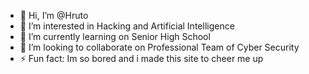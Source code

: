 - 👋 Hi, I’m @Hruto
- 👀 I’m interested in Hacking and Artificial Intelligence
- 🌱 I’m currently learning on Senior High School
- 💞️ I’m looking to collaborate on Professional Team of Cyber Security
- ⚡ Fun fact: Im so bored and i made this site to cheer me up

<!---
Hruto/Hruto is a ✨ special ✨ repository because its `README.md` (this file) appears on your GitHub profile.
You can click the Preview link to take a look at your changes.
--->
